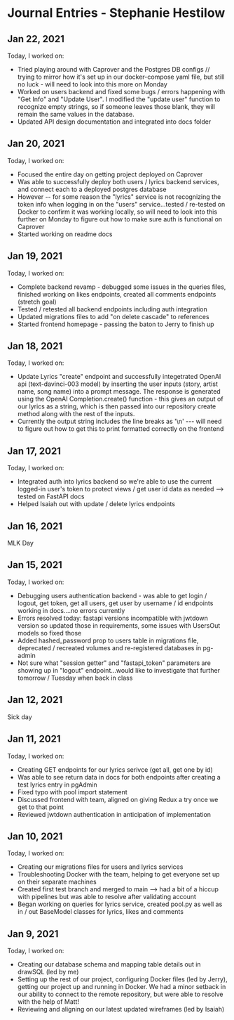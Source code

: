# Journal Entries - Stephanie Hestilow

## Jan 22, 2021
Today, I worked on:
* Tried playing around with Caprover and the Postgres DB configs // trying to mirror how it's set up in our docker-compose yaml file, but still no luck - will need to look into this more on Monday
* Worked on users backend and fixed some bugs / errors happening with "Get Info" and "Update User".  I modified the "update user" function to recognize empty strings, so if someone leaves those blank, they will remain the same values in the database.
* Updated API design documentation and integrated into docs folder


## Jan 20, 2021
Today, I worked on:
* Focused the entire day on getting project deployed on Caprover
* Was able to successfully deploy both users / lyrics backend services, and connect each to a deployed postgres database
* However -- for some reason the "lyrics" service is not recognizing the token info when logging in on the "users" service...tested / re-tested on Docker to confirm it was working locally, so will need to look into this further on Monday to figure out how to make sure auth is functional on Caprover
* Started working on readme docs


## Jan 19, 2021
Today, I worked on:
* Complete backend revamp - debugged some issues in the queries files, finished working on likes endpoints, created all comments endpoints (stretch goal)
* Tested / retested all backend endpoints including auth integration
* Updated migrations files to add "on delete cascade" to references
* Started frontend homepage - passing the baton to Jerry to finish up


## Jan 18, 2021
Today, I worked on:
* Update Lyrics "create" endpoint and successfully integetrated OpenAI api (text-davinci-003 model) by inserting the user inputs (story, artist name, song name) into a prompt message. The response is generated using the OpenAI Completion.create() function - this gives an output of our lyrics as a string, which is then passed into our repository create method along with the rest of the inputs.
* Currently the output string includes the line breaks as '\n' --- will need to figure out how to get this to print formatted correctly on the frontend


## Jan 17, 2021
Today, I worked on:
* Integrated auth into lyrics backend so we're able to use the current logged-in user's token to protect views / get user id data as needed --> tested on FastAPI docs
* Helped Isaiah out with update / delete lyrics endpoints


## Jan 16, 2021
MLK Day


## Jan 15, 2021
Today, I worked on:
* Debugging users authentication backend - was able to get login / logout, get token, get all users, get user by username / id endpoints working in docs....no errors currently
* Errors resolved today: fastapi versions incompatible with jwtdown version so updated those in requirements, some issues with UsersOut models so fixed those
* Added hashed_password prop to users table in migrations file, deprecated / recreated volumes and re-registered databases in pg-admin
* Not sure what "session getter" and "fastapi_token" parameters are showing up in "logout" endpoint...would like to investigate that further tomorrow / Tuesday when back in class


## Jan 12, 2021
Sick day


## Jan 11, 2021
Today, I worked on:
* Creating GET endpoints for our lyrics serivce (get all, get one by id)
* Was able to see return data in docs for both endpoints after creating a test lyrics entry in pgAdmin
* Fixed typo with pool import statement
* Discussed frontend with team, aligned on giving Redux a try once we get to that point
* Reviewed jwtdown authentication in anticipation of implementation


## Jan 10, 2021
Today, I worked on:
* Creating our migrations files for users and lyrics services
* Troubleshooting Docker with the team, helping to get everyone set up on their separate machines
* Created first test branch and merged to main --> had a bit of a hiccup with pipelines but was able to resolve after validating account
* Began working on queries for lyrics service, created pool.py as well as in / out BaseModel classes for lyrics, likes and comments


## Jan 9, 2021
Today, I worked on:
* Creating our database schema and mapping table details out in drawSQL (led by me)
* Setting up the rest of our project, configuring Docker files (led by Jerry), getting our project up and running in Docker. We had a minor setback in our ability to connect to the remote repository, but were able to resolve with the help of Matt!
* Reviewing and aligning on our latest updated wireframes (led by Isaiah)
